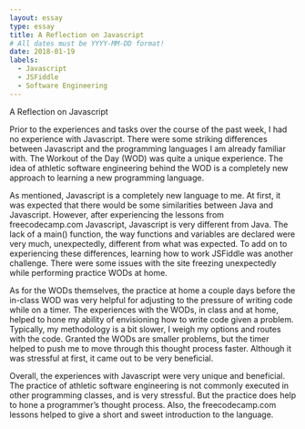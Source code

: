 ```yaml
---
layout: essay
type: essay
title: A Reflection on Javascript
# All dates must be YYYY-MM-DD format!
date: 2018-01-19
labels:
  - Javascript
  - JSFiddle
  - Software Engineering
---
```


A Reflection on Javascript

  Prior to the experiences and tasks over the course of the past week, I had no experience with Javascript. There were some striking differences between Javascript and the programming languages I am already familiar with. The Workout of the Day (WOD) was quite a unique experience. The idea of athletic software engineering behind the WOD is a completely new approach to learning a new programming language.
    
   As mentioned, Javascript is a completely new language to me. At first, it was expected that there would be some similarities between Java and Javascript. However, after experiencing the lessons from freecodecamp.com Javascript, Javascript is very different from Java. The lack of a main() function, the way functions and variables are declared were very much, unexpectedly, different from what was expected. To add on to experiencing these differences, learning how to work JSFiddle was another challenge. There were some issues with the site freezing unexpectedly while performing practice WODs at home. 
    
   As for the WODs themselves, the practice at home a couple days before the in-class WOD was very helpful for adjusting to the pressure of writing code while on a timer. The experiences with the WODs, in class and at home, helped to hone my ability of envisioning how to write code given a problem. Typically, my methodology is a bit slower, I weigh my options and routes with the code. Granted the WODs are smaller problems, but the timer helped to push me to move through this thought process faster. Although it was stressful at first, it came out to be very beneficial.
    
   Overall, the experiences with Javascript were very unique and beneficial. The practice of athletic software engineering is not commonly executed in other programming classes, and is very stressful. But the practice does help to hone a programmer’s thought process. Also, the freecodecamp.com lessons helped to give a short and sweet introduction to the language. 
